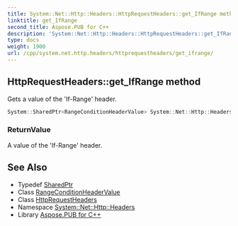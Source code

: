 ```yaml
---
title: System::Net::Http::Headers::HttpRequestHeaders::get_IfRange method
linktitle: get_IfRange
second_title: Aspose.PUB for C++
description: 'System::Net::Http::Headers::HttpRequestHeaders::get_IfRange method. Gets a value of the ''If-Range'' header in C++.'
type: docs
weight: 1900
url: /cpp/system.net.http.headers/httprequestheaders/get_ifrange/
---
```

## HttpRequestHeaders::get_IfRange method


Gets a value of the 'If-Range' header.

```cpp
System::SharedPtr<RangeConditionHeaderValue> System::Net::Http::Headers::HttpRequestHeaders::get_IfRange()
```


### ReturnValue

A value of the 'If-Range' header.

## See Also

* Typedef [SharedPtr](../../../system/sharedptr/)
* Class [RangeConditionHeaderValue](../../rangeconditionheadervalue/)
* Class [HttpRequestHeaders](../)
* Namespace [System::Net::Http::Headers](../../)
* Library [Aspose.PUB for C++](../../../)
